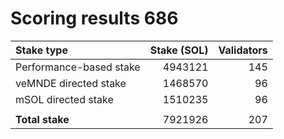 # Scoring results 686

| Stake type              | Stake (SOL)    | Validators     |
|:------------------------|---------------:|---------------:|
| Performance-based stake | 4943121        | 145            |
| veMNDE directed stake   | 1468570        | 96             |
| mSOL directed stake     | 1510235        | 96             |
|                         |                |                |
| **Total stake**         | 7921926        | 207            |